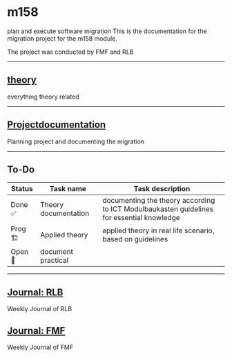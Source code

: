 # m158
plan and execute software migration
This is the documentation for the migration project for the m158 module.

The project was conducted by FMF and RLB

 ---

## [theory](knowledge_base/readme.md)
everything theory related

---

## [Projectdocumentation](projectdocumentation/readme.md)
Planning project and documenting the migration

---

## To-Do
| Status | Task name             | Task description                                                                          |
|--------|-----------------------|-------------------------------------------------------------------------------------------|
| Done ✅ | Theory documentation | documenting the theory according to ICT Modulbaukasten guidelines for essential knowledge |
| Prog 🏗️ | Applied theory       | applied theory in real life scenario, based on guidelines                                 |
| Open 🔲 | document practical   |                                                                                           |

---

## [Journal: RLB](https://github.com/Campus-Castolo/m158/wiki/Journal:-RLB)
Weekly Journal of RLB

## [Journal: FMF](https://github.com/Campus-Castolo/m158/wiki/Journal:-FMF)
Weekly Journal of FMF


